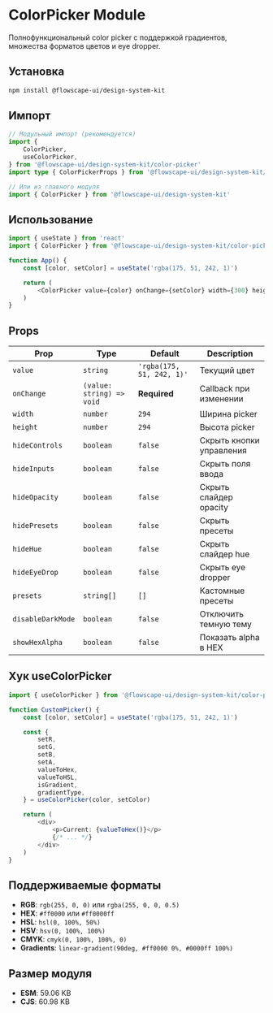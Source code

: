 # ColorPicker Module

Полнофункциональный color picker с поддержкой градиентов, множества форматов цветов и eye dropper.

## Установка

```bash
npm install @flowscape-ui/design-system-kit
```

## Импорт

```typescript
// Модульный импорт (рекомендуется)
import {
	ColorPicker,
	useColorPicker,
} from '@flowscape-ui/design-system-kit/color-picker'
import type { ColorPickerProps } from '@flowscape-ui/design-system-kit/color-picker'

// Или из главного модуля
import { ColorPicker } from '@flowscape-ui/design-system-kit'
```

## Использование

```typescript
import { useState } from 'react'
import { ColorPicker } from '@flowscape-ui/design-system-kit/color-picker'

function App() {
	const [color, setColor] = useState('rgba(175, 51, 242, 1)')

	return (
		<ColorPicker value={color} onChange={setColor} width={300} height={300} />
	)
}
```

## Props

| Prop              | Type                      | Default                   | Description              |
| ----------------- | ------------------------- | ------------------------- | ------------------------ |
| `value`           | `string`                  | `'rgba(175, 51, 242, 1)'` | Текущий цвет             |
| `onChange`        | `(value: string) => void` | **Required**              | Callback при изменении   |
| `width`           | `number`                  | `294`                     | Ширина picker            |
| `height`          | `number`                  | `294`                     | Высота picker            |
| `hideControls`    | `boolean`                 | `false`                   | Скрыть кнопки управления |
| `hideInputs`      | `boolean`                 | `false`                   | Скрыть поля ввода        |
| `hideOpacity`     | `boolean`                 | `false`                   | Скрыть слайдер opacity   |
| `hidePresets`     | `boolean`                 | `false`                   | Скрыть пресеты           |
| `hideHue`         | `boolean`                 | `false`                   | Скрыть слайдер hue       |
| `hideEyeDrop`     | `boolean`                 | `false`                   | Скрыть eye dropper       |
| `presets`         | `string[]`                | `[]`                      | Кастомные пресеты        |
| `disableDarkMode` | `boolean`                 | `false`                   | Отключить темную тему    |
| `showHexAlpha`    | `boolean`                 | `false`                   | Показать alpha в HEX     |

## Хук useColorPicker

```typescript
import { useColorPicker } from '@flowscape-ui/design-system-kit/color-picker'

function CustomPicker() {
	const [color, setColor] = useState('rgba(175, 51, 242, 1)')

	const {
		setR,
		setG,
		setB,
		setA,
		valueToHex,
		valueToHSL,
		isGradient,
		gradientType,
	} = useColorPicker(color, setColor)

	return (
		<div>
			<p>Current: {valueToHex()}</p>
			{/* ... */}
		</div>
	)
}
```

## Поддерживаемые форматы

- **RGB**: `rgb(255, 0, 0)` или `rgba(255, 0, 0, 0.5)`
- **HEX**: `#ff0000` или `#ff0000ff`
- **HSL**: `hsl(0, 100%, 50%)`
- **HSV**: `hsv(0, 100%, 100%)`
- **CMYK**: `cmyk(0, 100%, 100%, 0)`
- **Gradients**: `linear-gradient(90deg, #ff0000 0%, #0000ff 100%)`

## Размер модуля

- **ESM**: 59.06 KB
- **CJS**: 60.98 KB

